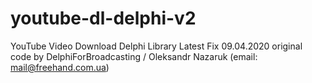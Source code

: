 # youtube-dl-delphi-v2
YouTube Video Download Delphi Library Latest Fix 09.04.2020
original code by DelphiForBroadcasting / Oleksandr Nazaruk (email: mail@freehand.com.ua)
